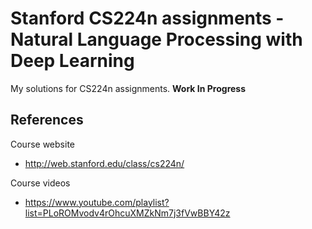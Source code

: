 # Stanford CS224n assignments - Natural Language Processing with Deep Learning  
My solutions for CS224n assignments.  __Work In Progress__  


## References
Course website
* http://web.stanford.edu/class/cs224n/

Course videos
* https://www.youtube.com/playlist?list=PLoROMvodv4rOhcuXMZkNm7j3fVwBBY42z
